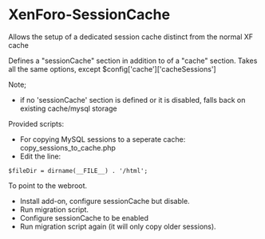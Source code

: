 # XenForo-SessionCache

Allows the setup of a dedicated session cache distinct from the normal XF cache

Defines a "sessionCache" section in addition to of a "cache" section. Takes all the same options, except $config['cache']['cacheSessions']


Note; 
- if no 'sessionCache' section is defined or it is disabled, falls back on existing cache/mysql storage

Provided scripts:

- For copying MySQL sessions to a seperate cache: copy_sessions_to_cache.php
 - Edit the line:
  ```
  $fileDir = dirname(__FILE__) . '/html';
  ```
  To point to the webroot. 
 - Install add-on, configure sessionCache but disable.
 - Run migration script.
 - Configure sessionCache to be enabled
 - Run migration script again (it will only copy older sessions).